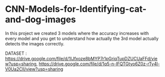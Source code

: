 # CNN-Models-for-Identifying-cat-and-dog-images
In this project we created 3 models where the accuracy increases with every model and you get to understand how actually the 3rd model actually detects the images correctly.


DATASET : https://drive.google.com/file/d/1IJfxoze8bMYP7r1pGriqTupDZUCUaFFd/view?usp=sharing, https://drive.google.com/file/d/1q5-n-IFQTGtyo6Z0z-rTy4l-V0Ua2CIl/view?usp=sharing
